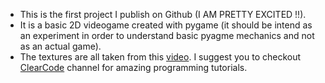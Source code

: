 - This is the first project I publish on Github (I AM PRETTY EXCITED !!).
- It is a basic 2D videogame created  with pygame (it should be intend as an experiment in order to understand basic pyagme mechanics and not as an actual game).
- The textures are all taken from  this [video][def2]. I suggest you to checkout  [ClearCode][def] channel for amazing programming tutorials.

[def]: https://www.youtube.com/@ClearCode
[def2]: https://youtu.be/AY9MnQ4x3zk?si=T36nZzjMB8mttbCd

